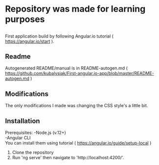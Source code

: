 # Repository was made for learning purposes

## 
First application build by following Angular.io tutorial ( https://angular.io/start ). 

## Readme
Autogenerated README/manual is in README-autogen.md ( https://github.com/kubalysiak/First-angular.io-app/blob/master/README-autogen.md )

## Modifications
The only modifications I made was changing the CSS style's a little bit.

## Installation 
Prerequisites:
-Node.js (v.12+)  
-Angular CLI  
You can install them using tutorial ( https://angular.io/guide/setup-local ) 

1. Clone the repository
2. Run 'ng serve' then navigate to 'http://localhost:4200/'. 
